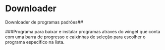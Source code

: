 # Downloader
Downloader de programas padrões##

###Programa para baixar e instalar programas atraves do winget que conta com uma barra de progresso e caixinhas de seleção para escolher o programa especifico na lista.
